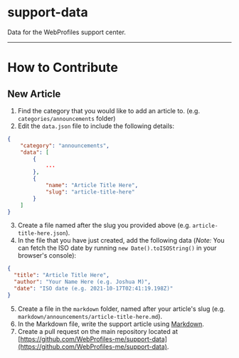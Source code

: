 # support-data
Data for the WebProfiles support center.

---

# How to Contribute

## New Article
1. Find the category that you would like to add an article to. (e.g. `categories/announcements` folder)
2. Edit the `data.json` file to include the following details: 
```json
{
	"category": "announcements",
	"data": [
		{
			...
		},
		{
			"name": "Article Title Here",
			"slug": "article-title-here"
		}
	]
}
```
3. Create a file named after the slug you provided above (e.g. `article-title-here.json`).
4. In the file that you have just created, add the following data (*Note:* You can fetch the ISO date by running `new Date().toISOString()` in your browser's console):
```json
{
  "title": "Article Title Here",
  "author": "Your Name Here (e.g. Joshua M)",
  "date": "ISO date (e.g. 2021-10-17T02:41:19.198Z)"
}
```
5. Create a file in the `markdown` folder, named after your article's slug (e.g. `markdown/announcements/article-title-here.md`).
6. In the Markdown file, write the support article using [Markdown](https://www.markdownguide.org/getting-started/).
7. Create a pull request on the main repository located at [https://github.com/WebProfiles-me/support-data](https://github.com/WebProfiles-me/support-data).
